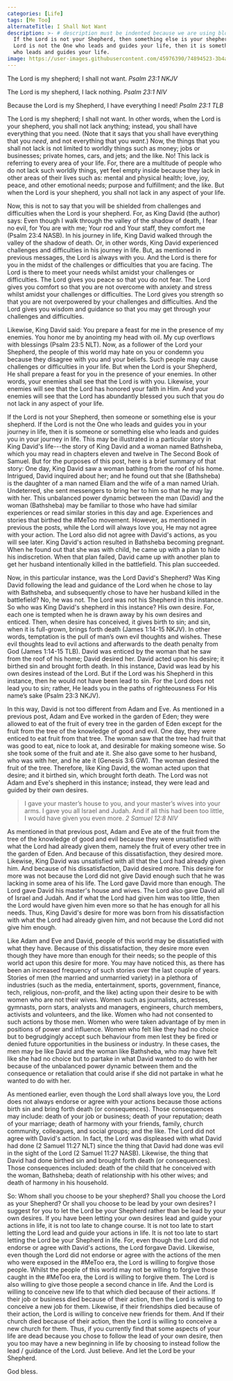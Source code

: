 ```yaml
---
categories: [Life]
tags: [Me Too]
alternateTitle: I Shall Not Want
description: >- # description must be indented because we are using block scalar
  If the Lord is not your Shepherd, then something else is your shepherd. If the
  Lord is not the One who leads and guides your life, then it is something else
  who leads and guides your life.
image: https://user-images.githubusercontent.com/45976390/74894523-3b4a2400-535d-11ea-982c-65db27cbb8ee.jpg
---
```


>
The Lord is my shepherd; I shall not want.
<cite>Psalm 23:1 NKJV</cite>
>
The Lord is my shepherd, I lack nothing.
<cite>Psalm 23:1 NIV</cite>
>
Because the Lord is my Shepherd, I have everything I need!
<cite>Psalm 23:1 TLB</cite>

The Lord is my shepherd; I shall not want. In other words, when the Lord is your
shepherd, you shall not lack anything; instead, you shall have everything that
you need. (Note that it says that you shall have everything that you *need*, and
not everything that you *want*.) Now, the things that you shall not lack is not
limited to worldly things such as money; jobs or businesses; private homes,
cars, and jets; and the like. No! This lack is referring to every area of your
life. For, there are a multitude of people who do not lack such worldly things,
yet feel empty inside because they lack in other areas of their lives such as:
mental and physical health; love, joy, peace, and other emotional needs; purpose
and fulfillment; and the like. But when the Lord is your shepherd, you shall not
lack in any aspect of your life.

Now, this is not to say that you will be shielded from challenges and
difficulties when the Lord is your shepherd. For, as King David (the author)
says: Even though I walk through the valley of the shadow of death, I fear no
evil, for You are with me; Your rod and Your staff, they comfort me (Psalm 23:4
NASB). In his journey in life, King David walked through the valley of the
shadow of death. Or, in other words, King David experienced challenges and
difficulties in his journey in life. But, as mentioned in previous messages, the
Lord is always with you. And the Lord is there for you in the midst of the
challenges or difficulties that you are facing. The Lord is there to meet your
needs whilst amidst your challenges or difficulties. The Lord gives you peace so
that you do not fear. The Lord gives you comfort so that you are not overcome
with anxiety and stress whilst amidst your challenges or difficulties. The Lord
gives you strength so that you are not overpowered by your challenges and
difficulties. And the Lord gives you wisdom and guidance so that you may get
through your challenges and difficulties.

Likewise, King David said: You prepare a feast for me in the presence of my
enemies. You honor me by anointing my head with oil. My cup overflows with
blessings (Psalm 23:5 NLT). Now, as a follower of the Lord your Shepherd, the
people of this world may hate on you or condemn you because they disagree with
you and your beliefs. Such people may cause challenges or difficulties in your
life. But when the Lord is your Shepherd, He shall prepare a feast for you in
the presence of your enemies. In other words, your enemies shall see that the
Lord is with you. Likewise, your enemies will see that the Lord has honored your
faith in Him. And your enemies will see that the Lord has abundantly blessed you
such that you do not lack in any aspect of your life.

If the Lord is not your Shepherd, then someone or something else is your
shepherd. If the Lord is not the One who leads and guides you in your journey in
life, then it is someone or something else who leads and guides you in your
journey in life. This may be illustrated in a particular story in King David's
life---the story of King David and a woman named Bathsheba, which you may read
in chapters eleven and twelve in The Second Book of Samuel. But for the purposes
of this post, here is a brief summary of that story: One day, King David saw a
woman bathing from the roof of his home. Intrigued, David inquired about her;
and he found out that she (Bathsheba) is the daughter of a man named Eliam and
the wife of a man named Uriah. Undeterred, she sent messengers to bring her to
him so that he may lay with her. This unbalanced power dynamic between the man
(David) and the woman (Bathsheba) may be familiar to those who have had similar
experiences or read similar stories in this day and age. Experiences and stories
that birthed the #MeToo movement. However, as mentioned in previous the posts,
while the Lord will always love you, He may not agree with your action. The Lord
also did not agree with David's actions, as you will see later. King David's
action resulted in Bathsheba becoming pregnant. When he found out that she was
with child, he came up with a plan to hide his indiscretion. When that plan
failed, David came up with another plan to get her husband intentionally killed
in the battlefield. This plan succeeded.

Now, in this particular instance, was the Lord David's Shepherd? Was King David
following the lead and guidance of the Lord when he chose to lay with Bathsheba,
and subsequently chose to have her husband killed in the battlefield? No, he was
not. The Lord was not his Shepherd in this instance. So who was King David's
shepherd in this instance? His own desire. For, each one is tempted when he is
drawn away by his own desires and enticed. Then, when desire has conceived, it
gives birth to sin; and sin, when it is full-grown, brings forth death (James
1:14-15 NKJV). In other words, temptation is the pull of man’s own evil thoughts
and wishes. These evil thoughts lead to evil actions and afterwards to the death
penalty from God (James 1:14-15 TLB). David was enticed by the woman that he saw
from the roof of his home; David desired her. David acted upon his desire; it
birthed sin and brought forth death. In this instance, David was lead by his own
desires instead of the Lord. But if the Lord was his Shepherd in this instance,
then he would not have been lead to sin. For the Lord does not lead you to sin;
rather, He leads you in the paths of righteousness For His name’s sake (Psalm
23:3 NKJV).

In this way, David is not too different from Adam and Eve. As mentioned in a
previous post, Adam and Eve worked in the garden of Eden; they were allowed to
eat of the fruit of every tree in the garden of Eden except for the fruit from
the tree of the knowledge of good and evil. One day, they were enticed to eat
fruit from that tree. The woman saw that the tree had fruit that was good to
eat, nice to look at, and desirable for making someone wise. So she took some of
the fruit and ate it. She also gave some to her husband, who was with her, and
he ate it (Genesis 3:6 GW). The woman desired the fruit of the tree. Therefore,
like King David, the woman acted upon that desire; and it birthed sin, which
brought forth death. The Lord was not Adam and Eve's shepherd in this instance;
instead, they were lead and guided by their own desires.

> I gave your master’s house to you, and your master’s wives into your arms. I
gave you all Israel and Judah. And if all this had been too little, I would have
given you even more. <cite>2 Samuel 12:8 NIV</cite>

As mentioned in that previous post, Adam and Eve ate of the fruit from the tree
of the knowledge of good and evil because they were unsatisfied with what the
Lord had already given them, namely the fruit of every other tree in the garden
of Eden. And because of this dissatisfaction, they desired more. Likewise, King
David was unsatisfied with all that the Lord had already given him. And because
of his dissatisfaction, David desired more. This desire for more was not because
the Lord did not give David enough such that he was lacking in some area of his
life. The Lord gave David more than enough. The Lord gave David his master's
house and wives. The Lord also gave David all of Israel and Judah. And if what
the Lord had given him was too little, then the Lord would have given him even
more so that he has enough for all his needs. Thus, King David's desire for more
was born from his dissatisfaction with what the Lord had already given him, and
not because the Lord did not give him enough.

Like Adam and Eve and David, people of this world may be dissatisfied with what
they have. Because of this dissatisfaction, they desire more even though they
have more than enough for their needs; so the people of this world act upon this
desire for more. You may have noticed this, as there has been an increased
frequency of such stories over the last couple of years. Stories of men (the
married and unmarried variety) in a plethora of industries (such as the media,
entertainment, sports, government, finance, tech, religious, non-profit, and the
like) acting upon their desire to be with women who are not their wives. Women
such as journalists, actresses, gymnasts, porn stars, analysts and managers,
engineers, church members, activists and volunteers, and the like. Women who had
not consented to such actions by those men. Women who were taken advantage of by
men in positions of power and influence. Women who felt like they had no choice
but to begrudgingly accept such behaviour from men lest they be fired or denied
future opportunities in the business or industry. In these cases, the men may be
like David and the woman like Bathsheba, who may have felt like she had no
choice but to partake in what David wanted to do with her because of the
unbalanced power dynamic between them and the consequence or retaliation that
could arise if she did not partake in what he wanted to do with her.

As mentioned earlier, even though the Lord shall always love you, the Lord does
not always endorse or agree with your actions because those actions birth sin
and bring forth death (or consequences). Those consequences may include: death
of your job or business; death of your reputation; death of your marriage; death
of harmony with your friends, family, church community, colleagues, and social
groups; and the like. The Lord did not agree with David's action. In fact, the
Lord was displeased with what David had done (2 Samuel 11:27 NLT) since the
thing that David had done was evil in the sight of the Lord (2 Samuel 11:27
NASB). Likewise, the thing that David had done birthed sin and brought forth
death (or consequences). Those consequences included: death of the child that he
conceived with the woman, Bathsheba; death of relationship with his other wives;
and death of harmony in his household.

So: Whom shall you choose to be your shepherd? Shall you choose the Lord as your
Shepherd? Or shall you choose to be lead by your own desires? I suggest for you
to let the Lord be your Shepherd rather than be lead by your own desires. If you
have been letting your own desires lead and guide your actions in life, it is
not too late to change course. It is not too late to start letting the Lord lead
and guide your actions in life. It is not too late to start letting the Lord be
your Shepherd in life. For, even though the Lord did not endorse or agree with
David's actions, the Lord forgave David. Likewise, even though the Lord did not
endorse or agree with the actions of the men who were exposed in the #MeToo era,
the Lord is willing to forgive those people. Whilst the people of this world may
not be willing to forgive those caught in the #MeToo era, the Lord is willing to
forgive them. The Lord is also willing to give those people a second chance in
life. And the Lord is willing to conceive new life to that which died because of
their actions. If their job or business died because of their action, then the
Lord is willing to conceive a new job for them. Likewise, if their friendships
died because of their action, the Lord is willing to conceive new friends for
them. And If their church died because of their action, then the Lord is willing
to conceive a new church for them. Thus, if you currently find that some aspects
of your life are dead because you chose to follow the lead of your own desire,
then you too may have a new beginning in life by choosing to instead follow the
lead / guidance of the Lord. Just believe. And let the Lord be your Shepherd.

God bless.

